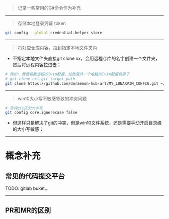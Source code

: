 > 记录一些常用的Git命令作为补充 

---

> 存储本地登录凭证 token

```bash
git config --global credential.helper store
```

---

> 将对应仓库内容，拉到指定本地文件夹内

- 不指定本地文件夹直接git clone xx，会用远程仓库的名字创建一个文件夹，然后将远程内容拉进去；

```bash
# 例如: 我要将我远程的lvim配置，拉到另外一个电脑的lvim配置目录下
# git clone url.git target_path
git clone https://github.com/doraemon-hub-art/MY_LUNARVIM_CONFIG.git ~/.config/lvim
```

---

> win10大小写不敏感导致的冲突问题

```bash
# 告诉git区分大小写
git config core.ignorecase false  
```

- 但这样只是解决了git的冲突，但是win10文件系统，还是需要手动开启目录级的大小写敏感；

---

# 概念补充

## 常见的代码提交平台

TODO: gitlab buket...

---

## PR和MR的区别


